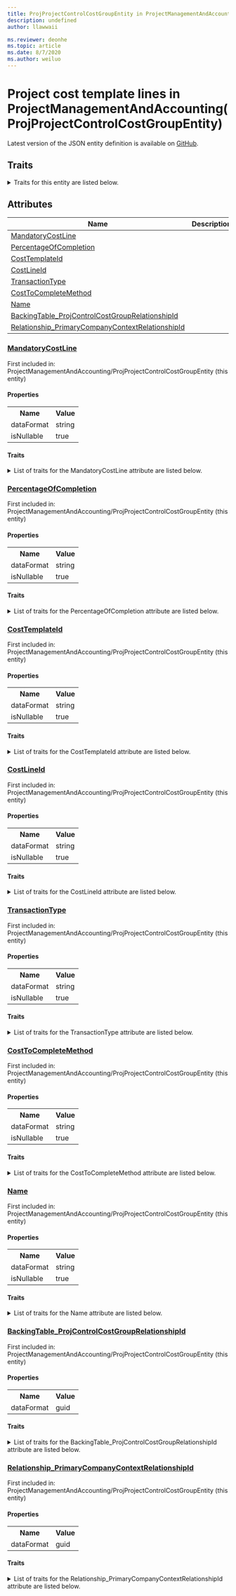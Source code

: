 ```yaml
---
title: ProjProjectControlCostGroupEntity in ProjectManagementAndAccounting - Common Data Model | Microsoft Docs
description: undefined
author: llawwaii

ms.reviewer: deonhe
ms.topic: article
ms.date: 8/7/2020
ms.author: weiluo
---
```


# Project cost template lines in ProjectManagementAndAccounting(ProjProjectControlCostGroupEntity)

  
 Latest version of the JSON entity definition is available on <a href="https://github.com/Microsoft/CDM/tree/master/schemaDocuments/core/operationsCommon/Entities/ProfessionalServices/ProjectManagementAndAccounting/ProjProjectControlCostGroupEntity.cdm.json" target="_blank">GitHub</a>.  

## Traits

<details>
<summary>Traits for this entity are listed below.  
</summary>

**is.CDM.entityVersion**  
  <table><tr><th>Parameter</th><th>Value</th><th>Data type</th><th>Explanation</th></tr><tr><td>versionNumber</td><td>"1.1"</td><td>string</td><td>semantic version number of the entity</td></tr></table>

**is.application.releaseVersion**  
  <table><tr><th>Parameter</th><th>Value</th><th>Data type</th><th>Explanation</th></tr><tr><td>releaseVersion</td><td>"10.0.13.0"</td><td>string</td><td>semantic version number of the application introducing this entity</td></tr></table>

**is.localized.displayedAs**  
  Holds the list of language specific display text for an object.  <table><tr><th>Parameter</th><th>Value</th><th>Data type</th><th>Explanation</th></tr><tr><td>localizedDisplayText</td><td><table><tr><th>languageTag</th><th>displayText</th></tr><tr><td>en</td><td>Project cost template lines</td></tr></table></td><td>entity</td><td>a reference to the constant entity holding the list of localized text</td></tr></table>

</details>

## Attributes

|Name|Description|First Included in Instance|
|---|---|---|
|[MandatoryCostLine](#MandatoryCostLine)||<a href="ProjProjectControlCostGroupEntity.md" target="_blank">ProjectManagementAndAccounting/ProjProjectControlCostGroupEntity</a>|
|[PercentageOfCompletion](#PercentageOfCompletion)||<a href="ProjProjectControlCostGroupEntity.md" target="_blank">ProjectManagementAndAccounting/ProjProjectControlCostGroupEntity</a>|
|[CostTemplateId](#CostTemplateId)||<a href="ProjProjectControlCostGroupEntity.md" target="_blank">ProjectManagementAndAccounting/ProjProjectControlCostGroupEntity</a>|
|[CostLineId](#CostLineId)||<a href="ProjProjectControlCostGroupEntity.md" target="_blank">ProjectManagementAndAccounting/ProjProjectControlCostGroupEntity</a>|
|[TransactionType](#TransactionType)||<a href="ProjProjectControlCostGroupEntity.md" target="_blank">ProjectManagementAndAccounting/ProjProjectControlCostGroupEntity</a>|
|[CostToCompleteMethod](#CostToCompleteMethod)||<a href="ProjProjectControlCostGroupEntity.md" target="_blank">ProjectManagementAndAccounting/ProjProjectControlCostGroupEntity</a>|
|[Name](#Name)||<a href="ProjProjectControlCostGroupEntity.md" target="_blank">ProjectManagementAndAccounting/ProjProjectControlCostGroupEntity</a>|
|[BackingTable_ProjControlCostGroupRelationshipId](#BackingTable_ProjControlCostGroupRelationshipId)||<a href="ProjProjectControlCostGroupEntity.md" target="_blank">ProjectManagementAndAccounting/ProjProjectControlCostGroupEntity</a>|
|[Relationship_PrimaryCompanyContextRelationshipId](#Relationship_PrimaryCompanyContextRelationshipId)||<a href="ProjProjectControlCostGroupEntity.md" target="_blank">ProjectManagementAndAccounting/ProjProjectControlCostGroupEntity</a>|

### <a href=#MandatoryCostLine name="MandatoryCostLine">MandatoryCostLine</a>

First included in: ProjectManagementAndAccounting/ProjProjectControlCostGroupEntity (this entity)  

#### Properties

<table><tr><th>Name</th><th>Value</th></tr><tr><td>dataFormat</td><td>string</td></tr><tr><td>isNullable</td><td>true</td></tr></table>

#### Traits

<details>
<summary>List of traits for the MandatoryCostLine attribute are listed below.</summary>

**is.dataFormat.character**  
**is.dataFormat.big**  
**is.dataFormat.array**  
**is.nullable**  
The attribute value may be set to NULL.  

**is.dataFormat.character**  
**is.dataFormat.array**  
</details>

### <a href=#PercentageOfCompletion name="PercentageOfCompletion">PercentageOfCompletion</a>

First included in: ProjectManagementAndAccounting/ProjProjectControlCostGroupEntity (this entity)  

#### Properties

<table><tr><th>Name</th><th>Value</th></tr><tr><td>dataFormat</td><td>string</td></tr><tr><td>isNullable</td><td>true</td></tr></table>

#### Traits

<details>
<summary>List of traits for the PercentageOfCompletion attribute are listed below.</summary>

**is.dataFormat.character**  
**is.dataFormat.big**  
**is.dataFormat.array**  
**is.nullable**  
The attribute value may be set to NULL.  

**is.dataFormat.character**  
**is.dataFormat.array**  
</details>

### <a href=#CostTemplateId name="CostTemplateId">CostTemplateId</a>

First included in: ProjectManagementAndAccounting/ProjProjectControlCostGroupEntity (this entity)  

#### Properties

<table><tr><th>Name</th><th>Value</th></tr><tr><td>dataFormat</td><td>string</td></tr><tr><td>isNullable</td><td>true</td></tr></table>

#### Traits

<details>
<summary>List of traits for the CostTemplateId attribute are listed below.</summary>

**is.dataFormat.character**  
**is.dataFormat.big**  
**is.dataFormat.array**  
**is.nullable**  
The attribute value may be set to NULL.  

**is.dataFormat.character**  
**is.dataFormat.array**  
</details>

### <a href=#CostLineId name="CostLineId">CostLineId</a>

First included in: ProjectManagementAndAccounting/ProjProjectControlCostGroupEntity (this entity)  

#### Properties

<table><tr><th>Name</th><th>Value</th></tr><tr><td>dataFormat</td><td>string</td></tr><tr><td>isNullable</td><td>true</td></tr></table>

#### Traits

<details>
<summary>List of traits for the CostLineId attribute are listed below.</summary>

**is.dataFormat.character**  
**is.dataFormat.big**  
**is.dataFormat.array**  
**is.nullable**  
The attribute value may be set to NULL.  

**is.dataFormat.character**  
**is.dataFormat.array**  
</details>

### <a href=#TransactionType name="TransactionType">TransactionType</a>

First included in: ProjectManagementAndAccounting/ProjProjectControlCostGroupEntity (this entity)  

#### Properties

<table><tr><th>Name</th><th>Value</th></tr><tr><td>dataFormat</td><td>string</td></tr><tr><td>isNullable</td><td>true</td></tr></table>

#### Traits

<details>
<summary>List of traits for the TransactionType attribute are listed below.</summary>

**is.dataFormat.character**  
**is.dataFormat.big**  
**is.dataFormat.array**  
**is.nullable**  
The attribute value may be set to NULL.  

**is.dataFormat.character**  
**is.dataFormat.array**  
</details>

### <a href=#CostToCompleteMethod name="CostToCompleteMethod">CostToCompleteMethod</a>

First included in: ProjectManagementAndAccounting/ProjProjectControlCostGroupEntity (this entity)  

#### Properties

<table><tr><th>Name</th><th>Value</th></tr><tr><td>dataFormat</td><td>string</td></tr><tr><td>isNullable</td><td>true</td></tr></table>

#### Traits

<details>
<summary>List of traits for the CostToCompleteMethod attribute are listed below.</summary>

**is.dataFormat.character**  
**is.dataFormat.big**  
**is.dataFormat.array**  
**is.nullable**  
The attribute value may be set to NULL.  

**is.dataFormat.character**  
**is.dataFormat.array**  
</details>

### <a href=#Name name="Name">Name</a>

First included in: ProjectManagementAndAccounting/ProjProjectControlCostGroupEntity (this entity)  

#### Properties

<table><tr><th>Name</th><th>Value</th></tr><tr><td>dataFormat</td><td>string</td></tr><tr><td>isNullable</td><td>true</td></tr></table>

#### Traits

<details>
<summary>List of traits for the Name attribute are listed below.</summary>

**is.dataFormat.character**  
**is.dataFormat.big**  
**is.dataFormat.array**  
**is.nullable**  
The attribute value may be set to NULL.  

**is.dataFormat.character**  
**is.dataFormat.array**  
</details>

### <a href=#BackingTable_ProjControlCostGroupRelationshipId name="BackingTable_ProjControlCostGroupRelationshipId">BackingTable_ProjControlCostGroupRelationshipId</a>

First included in: ProjectManagementAndAccounting/ProjProjectControlCostGroupEntity (this entity)  

#### Properties

<table><tr><th>Name</th><th>Value</th></tr><tr><td>dataFormat</td><td>guid</td></tr></table>

#### Traits

<details>
<summary>List of traits for the BackingTable_ProjControlCostGroupRelationshipId attribute are listed below.</summary>

**is.dataFormat.character**  
**is.dataFormat.big**  
**is.dataFormat.array**  
**is.dataFormat.guid**  
**means.identity.entityId**  
**is.linkedEntity.identifier**  
Marks the attribute(s) that hold foreign key references to a linked (used as an attribute) entity. This attribute is added to the resolved entity to enumerate the referenced entities.  <table><tr><th>Parameter</th><th>Value</th><th>Data type</th><th>Explanation</th></tr><tr><td>entityReferences</td><td><table><tr><th>entityReference</th><th>attributeReference</th></tr><tr><td><a href="../../../Tables/ProfessionalServices/ProjectManagementAndAccounting/Group/ProjControlCostGroup.md" target="_blank">/core/operationsCommon/Tables/ProfessionalServices/ProjectManagementAndAccounting/Group/ProjControlCostGroup.cdm.json/ProjControlCostGroup</a></td><td><a href="../../../Tables/ProfessionalServices/ProjectManagementAndAccounting/Group/ProjControlCostGroup.md#RecId" target="_blank">RecId</a></td></tr></table></td><td>entity</td><td>a reference to the constant entity holding the list of entity references</td></tr></table>

**is.dataFormat.guid**  
**is.dataFormat.character**  
**is.dataFormat.array**  
</details>

### <a href=#Relationship_PrimaryCompanyContextRelationshipId name="Relationship_PrimaryCompanyContextRelationshipId">Relationship_PrimaryCompanyContextRelationshipId</a>

First included in: ProjectManagementAndAccounting/ProjProjectControlCostGroupEntity (this entity)  

#### Properties

<table><tr><th>Name</th><th>Value</th></tr><tr><td>dataFormat</td><td>guid</td></tr></table>

#### Traits

<details>
<summary>List of traits for the Relationship_PrimaryCompanyContextRelationshipId attribute are listed below.</summary>

**is.dataFormat.character**  
**is.dataFormat.big**  
**is.dataFormat.array**  
**is.dataFormat.guid**  
**means.identity.entityId**  
**is.linkedEntity.identifier**  
Marks the attribute(s) that hold foreign key references to a linked (used as an attribute) entity. This attribute is added to the resolved entity to enumerate the referenced entities.  <table><tr><th>Parameter</th><th>Value</th><th>Data type</th><th>Explanation</th></tr><tr><td>entityReferences</td><td><table><tr><th>entityReference</th><th>attributeReference</th></tr><tr><td><a href="../../../Tables/Finance/Ledger/Main/CompanyInfo.md" target="_blank">/core/operationsCommon/Tables/Finance/Ledger/Main/CompanyInfo.cdm.json/CompanyInfo</a></td><td><a href="../../../Tables/Finance/Ledger/Main/CompanyInfo.md#RecId" target="_blank">RecId</a></td></tr></table></td><td>entity</td><td>a reference to the constant entity holding the list of entity references</td></tr></table>

**is.dataFormat.guid**  
**is.dataFormat.character**  
**is.dataFormat.array**  
</details>
